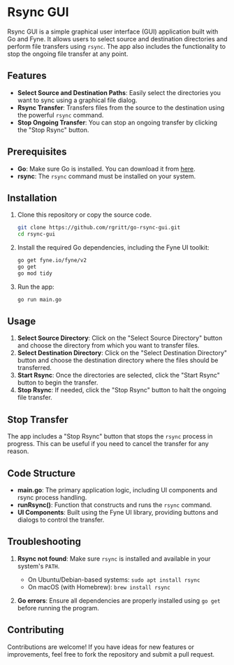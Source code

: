 
# Rsync GUI

Rsync GUI is a simple graphical user interface (GUI) application built with Go and Fyne. It allows users to select source and destination directories and perform file transfers using `rsync`. The app also includes the functionality to stop the ongoing file transfer at any point.

## Features

- **Select Source and Destination Paths**: Easily select the directories you want to sync using a graphical file dialog.
- **Rsync Transfer**: Transfers files from the source to the destination using the powerful `rsync` command.
- **Stop Ongoing Transfer**: You can stop an ongoing transfer by clicking the "Stop Rsync" button.

## Prerequisites

- **Go**: Make sure Go is installed. You can download it from [here](https://golang.org/dl/).
- **rsync**: The `rsync` command must be installed on your system.

## Installation

1. Clone this repository or copy the source code.

   ```bash
   git clone https://github.com/rgritt/go-rsync-gui.git
   cd rsync-gui
   ```

2. Install the required Go dependencies, including the Fyne UI toolkit:

   ```bash
   go get fyne.io/fyne/v2
   go get
   go mod tidy
   ```

3. Run the app:

   ```bash
   go run main.go
   ```

## Usage

1. **Select Source Directory**: Click on the "Select Source Directory" button and choose the directory from which you want to transfer files.
2. **Select Destination Directory**: Click on the "Select Destination Directory" button and choose the destination directory where the files should be transferred.
3. **Start Rsync**: Once the directories are selected, click the "Start Rsync" button to begin the transfer.
4. **Stop Rsync**: If needed, click the "Stop Rsync" button to halt the ongoing file transfer.

## Stop Transfer

The app includes a "Stop Rsync" button that stops the `rsync` process in progress. This can be useful if you need to cancel the transfer for any reason.

## Code Structure

- **main.go**: The primary application logic, including UI components and rsync process handling.
- **runRsync()**: Function that constructs and runs the `rsync` command.
- **UI Components**: Built using the Fyne UI library, providing buttons and dialogs to control the transfer.

## Troubleshooting

1. **Rsync not found**: Make sure `rsync` is installed and available in your system's `PATH`.
   - On Ubuntu/Debian-based systems: `sudo apt install rsync`
   - On macOS (with Homebrew): `brew install rsync`

2. **Go errors**: Ensure all dependencies are properly installed using `go get` before running the program.

## Contributing

Contributions are welcome! If you have ideas for new features or improvements, feel free to fork the repository and submit a pull request.